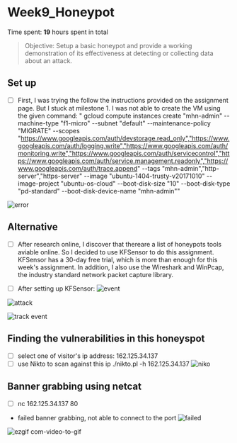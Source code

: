 # Week9_Honeypot
Time spent: **19** hours spent in total
> Objective: Setup a basic honeypot and provide a working demonstration of its effectiveness at detecting or collecting data about an attack.

## Set up
- [ ] First, I was trying the follow the instructions provided on the assignment page. But I stuck at milestone 1. I was not able to create the VM using the given command:
" gcloud compute instances create "mhn-admin" --machine-type "f1-micro" --subnet "default" --maintenance-policy "MIGRATE"  --scopes "https://www.googleapis.com/auth/devstorage.read_only","https://www.googleapis.com/auth/logging.write","https://www.googleapis.com/auth/monitoring.write","https://www.googleapis.com/auth/servicecontrol","https://www.googleapis.com/auth/service.management.readonly","https://www.googleapis.com/auth/trace.append" --tags "mhn-admin","http-server","https-server" --image "ubuntu-1404-trusty-v20171010" --image-project "ubuntu-os-cloud" --boot-disk-size "10" --boot-disk-type "pd-standard" --boot-disk-device-name "mhn-admin""

![error](https://user-images.githubusercontent.com/24555370/32417666-c936e120-c22a-11e7-8d26-965e89e07561.PNG)

## Alternative
- [ ] After research online, I discover that thereare a list of honeypots tools aviable online. So I decided to use KFSensor to do this assignment. KFSensor has a 30-day free trial, which is more than enough for this week's assignment. In addition, I also use the Wireshark  and WinPcap, the industry standard network packet capture library.

-[ ] After setting up KFSensor:
![event](https://user-images.githubusercontent.com/24555370/32418119-f34e9780-c231-11e7-9c7e-f755568c291d.PNG)

![attack](https://user-images.githubusercontent.com/24555370/32418153-61224d10-c232-11e7-907f-2d6d6a21461a.PNG)

![track event](https://user-images.githubusercontent.com/24555370/32418154-68571548-c232-11e7-908b-faefa6febad3.PNG)  

## Finding the vulnerabilities in this honeyspot
- [ ] select one of visitor's ip address: 162.125.34.137 
- [ ] use Nikto to scan against this ip ./nikto.pl -h 162.125.34.137 
![niko](https://user-images.githubusercontent.com/24555370/32418229-ce0b4156-c233-11e7-9878-42ddd2b71241.PNG)

## Banner grabbing using netcat
- [ ] nc  162.125.34.137 80
- failed banner grabbing, not able to connect to the port
![failed](https://user-images.githubusercontent.com/24555370/32418311-64951c72-c235-11e7-87a2-a1744fbcb6ab.PNG)

![ezgif com-video-to-gif](https://user-images.githubusercontent.com/24555370/32418363-5a8b4de0-c236-11e7-9646-8a2e99c65c97.gif)

